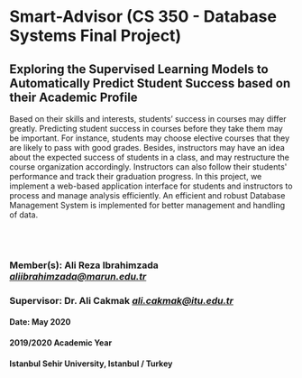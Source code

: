 # Smart-Advisor (CS 350 - Database Systems Final Project)
## Exploring the Supervised Learning Models to Automatically Predict Student Success based on their Academic Profile

Based on their skills and interests, students’ success in courses may differ greatly. Predicting student success in courses before they take them may be important. For instance, students may choose elective courses that they are likely to pass with good grades. Besides, instructors may have an idea about the expected success of students in a class, and may restructure the course organization accordingly. Instructors can also follow their students' performance and track their graduation progress. In this project, we implement a web-based application interface for students and instructors to process and manage analysis efficiently. An efficient and robust Database Management System is implemented for better management and handling of data.

<br></br>
### Member(s): Ali Reza Ibrahimzada <i>aliibrahimzada@marun.edu.tr</i>
### Supervisor: Dr. Ali Cakmak <i>ali.cakmak@itu.edu.tr</i>
#### Date: May 2020
#### 2019/2020 Academic Year
#### Istanbul Sehir University, Istanbul / Turkey

